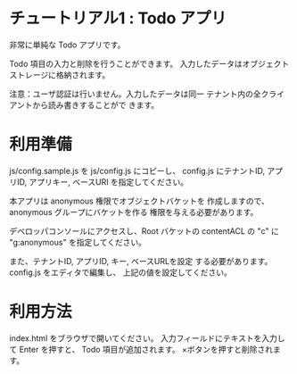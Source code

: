 チュートリアル1 : Todo アプリ
==============================

非常に単純な Todo アプリです。

Todo 項目の入力と削除を行うことができます。
入力したデータはオブジェクトストレージに格納されます。

注意：ユーザ認証は行いません。入力したデータは同一
テナント内の全クライアントから読み書きすることがで
きます。

利用準備
========

js/config.sample.js を js/config.js にコピーし、
config.js にテナントID, アプリID, アプリキー, ベースURI
を指定してください。

本アプリは anonymous 権限でオブジェクトバケットを
作成しますので、anonymous グループにバケットを作る
権限を与える必要があります。

デベロッパコンソールにアクセスし、Root バケットの
contentACL の "c" に "g:anonymous" を指定してください。

また、テナントID, アプリID, キー, ベースURLを設定
する必要があります。config.js をエディタで編集し、
上記の値を設定してください。

利用方法
========

index.html をブラウザで開いてください。
入力フィールドにテキストを入力して Enter を押すと、
Todo 項目が追加されます。
×ボタンを押すと削除されます。
